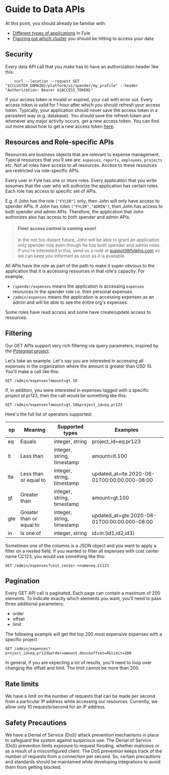 # Guide to Data APIs

At this point, you should already be familiar with:
* [Different types of applications](./types-of-application.md) in Fyle
* [Figuring out which cluster](./cluster.md) you should be hitting to access your data

## Security

Every data API call that you make has to have an authorization header like this:

```
    curl --location --request GET "${CLUSTER_DOMAIN}/platform/v1/spender/my_profile" --header "Authorization: Bearer ${ACCESS_TOKEN}"
```

If your access token is invalid or expired, your call with error out. Every access token is valid for 1 hour after which you should refresh your access token. Typically, your application should never save the access token in a persistent way (e.g. database). You should save the refresh token and whenever any major activity occurs, get a new access token. You can find out more about how to get a new access token [here](https://docs.fylehq.com/docs/fyle-platform-docs/b3A6MTIyMzMxODU-o-auth-2-0-token).

## Resources and Role-specific APIs

Resources are business objects that are relevant to expense management. Typical resources that you'll see are: `expenses`, `reports`, `employees`, `projects` etc. Not all roles have access to all resources. Access to these resources are restricted via role-specific APIs.

Every user in Fyle has one or more roles. Every application that you write assumes that the user who will authorize the application has certain roles. Each role has access to specific set of APIs.

E.g. if John has the role `["FYLER"]` only, then John will only have access to spender APIs. If John has roles `["FYLER","ADMIN"]`, then John has access to both spender and admin APIs. Therefore, the application that John authorizes also has access to both spender and admin APIs.

> #### Finer access control is coming soon!
>
> In the not too distant future, John will be able to grant an application only spender role even though he has both spender and admin roles. If you're interested in this, send us a note at support@fylehq.com so we can keep you informed as soon as it is available.

All APIs have the role as part of the path to make it super-obvious to the application that it is accessing resources in that role's capacity. For example,

* `/spender/expenses` means the application is accessing `expenses` resources in the spender role i.e. their personal expenses. 
* `/admin/expenses` means the application is accessing expenses as an admin and will be able to see the entire org's expenses.

Some roles have read access and some have create/update access to resources. 

## Filtering

Our GET APIs support very rich filtering via query parameters, inspired by the [Postgrest project](https://postgrest.org/en/v8.0/api.html#horizontal-filtering-rows).

Let's take an example. Let's say you are interested in accessing all expenses in the organization where the amount is greater than USD 10. You'll make a call like this:

```
GET /admin/expenses?amount=gt.10
```

If, in addition, you were interested in expenses tagged with a specific project id pr123, then the call would be something like this:

```
GET /admin/expenses?amount=gt.10&project_id=eq.pr123
```

Here's the full list of operators supported:

| op  |  Meaning  | Supported types | Examples  |
|-----|-----------|----------|----------------|
| eq  | Equals     | integer, string | project_id=eq.pr123 |
| lt  | Less than  | integer, string, timestamp | amount=lt.100 |
| lte | Less than or equal to  | integer, string, timestamp | updated_at=lte.2020-06-01T00:00:00.000-08:00 |
| gt | Greater than  | integer, string, timestamp | amount=gt.100 |
| gte | Greater than or equal to  | integer, string, timestamp| updated_at=gte.2020-06-01T00:00:00.000-08:00 |
| in | Is one of  | integer, string | id=in.(id1,id2,id3) |

Sometimes one of the columns is a JSON object and you want to apply a filter on a nested field. If you wanted to filter all expenses with cost center name CC123, you would use something like this:

```
GET /admin/expenses?cost_center->name=eq.CC123
```

## Pagination

Every GET API call is paginated. Each page can contain a maximum of 200 elements. To indicate exactly which elements you want, you'll need to pass three additional parameters;

* order
* offset
* limit

The following example will get the top 200 most expensive expenses with a specific project
```
GET /admin/expenses?project_id=eq.pr123&order=amount.desc&offset=0&limit=200
```

In general, if you are expecting a lot of results, you'll need to loop over changing the offset and limit. The limit cannot be more than 200.

## Rate limits

We have a limit on the number of requests that can be made per second from a particular IP address while accessing our resources. Currently, we allow only 10 requests/second for an IP address.

## Safety Precautions
We have a Denial of Service (DoS) attack prevention mechanisms in place to safeguard the system against suspicious use. The Denial of Service (DoS) prevention limits exposure to request flooding, whether malicious or as a result of a misconfigured client. The DoS prevention keeps track of the number of requests from a connection per second. So, certain precautions and standards should be maintained while developing integrations to avoid them from getting blocked.
